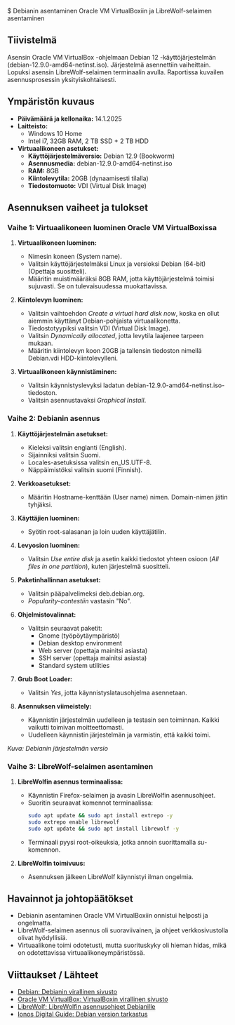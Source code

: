 $ Debianin asentaminen Oracle VM VirtualBoxiin ja LibreWolf-selaimen asentaminen

## Tiivistelmä
Asensin Oracle VM VirtualBox -ohjelmaan Debian 12 -käyttöjärjestelmän (debian-12.9.0-amd64-netinst.iso). Järjestelmä asennettiin vaiheittain. Lopuksi asensin LibreWolf-selaimen terminaalin avulla. Raportissa kuvailen asennusprosessin yksityiskohtaisesti.

## Ympäristön kuvaus

- **Päivämäärä ja kellonaika:** 14.1.2025
- **Laitteisto:**
  - Windows 10 Home
  - Intel i7, 32GB RAM, 2 TB SSD + 2 TB HDD
- **Virtuaalikoneen asetukset:**
  - **Käyttöjärjestelmäversio:** Debian 12.9 (Bookworm)
  - **Asennusmedia:** debian-12.9.0-amd64-netinst.iso
  - **RAM:** 8GB
  - **Kiintolevytila:** 20GB (dynaamisesti tilalla)
  - **Tiedostomuoto:** VDI (Virtual Disk Image)

## Asennuksen vaiheet ja tulokset

### Vaihe 1: Virtuaalikoneen luominen Oracle VM VirtualBoxissa

1. **Virtuaalikoneen luominen:**
   - Nimesin koneen (System name).
   - Valitsin käyttöjärjestelmäksi Linux ja versioksi Debian (64-bit) (Opettaja suositteli).
   - Määritin muistimääräksi 8GB RAM, jotta käyttöjärjestelmä toimisi sujuvasti. Se on tulevaisuudessa muokattavissa.
   
2. **Kiintolevyn luominen:**
   - Valitsin vaihtoehdon *Create a virtual hard disk now*, koska en ollut aiemmin käyttänyt Debian-pohjaista virtuaalikonetta.
   - Tiedostotyypiksi valitsin VDI (Virtual Disk Image).
   - Valitsin *Dynamically allocated*, jotta levytila laajenee tarpeen mukaan.
   - Määritin kiintolevyn koon 20GB ja tallensin tiedoston nimellä Debian.vdi HDD-kiintolevylleni.

3. **Virtuaalikoneen käynnistäminen:**
   - Valitsin käynnistyslevyksi ladatun debian-12.9.0-amd64-netinst.iso-tiedoston.
   - Valitsin asennustavaksi *Graphical Install*.

### Vaihe 2: Debianin asennus

1. **Käyttöjärjestelmän asetukset:**
   - Kieleksi valitsin englanti (English).
   - Sijainniksi valitsin Suomi.
   - Locales-asetuksissa valitsin en_US.UTF-8.
   - Näppäimistöksi valitsin suomi (Finnish).

2. **Verkkoasetukset:**
   - Määritin Hostname-kenttään (User name) nimen. Domain-nimen jätin tyhjäksi.

3. **Käyttäjien luominen:**
   - Syötin root-salasanan ja loin uuden käyttäjätilin.

4. **Levyosion luominen:**
   - Valitsin *Use entire disk* ja asetin kaikki tiedostot yhteen osioon (*All files in one partition*), kuten järjestelmä suositteli.

5. **Paketinhallinnan asetukset:**
   - Valitsin pääpalvelimeksi deb.debian.org.
   - *Popularity-contestiin* vastasin "No".

6. **Ohjelmistovalinnat:**
   - Valitsin seuraavat paketit:
     - Gnome (työpöytäympäristö)
     - Debian desktop environment
     - Web server (opettaja mainitsi asiasta)
     - SSH server (opettaja mainitsi asiasta)
     - Standard system utilities

7. **Grub Boot Loader:**
   - Valitsin *Yes*, jotta käynnistyslatausohjelma asennetaan.

8. **Asennuksen viimeistely:**
   - Käynnistin järjestelmän uudelleen ja testasin sen toiminnan. Kaikki vaikutti toimivan moitteettomasti.
   - Uudelleen käynnistin järjestelmän ja varmistin, että kaikki toimi.

*Kuva: Debianin järjestelmän versio*

### Vaihe 3: LibreWolf-selaimen asentaminen

1. **LibreWolfin asennus terminaalissa:**
   - Käynnistin Firefox-selaimen ja avasin LibreWolfin asennusohjeet.
   - Suoritin seuraavat komennot terminaalissa:
     ```bash
     sudo apt update && sudo apt install extrepo -y
     sudo extrepo enable librewolf
     sudo apt update && sudo apt install librewolf -y
     ```
   - Terminaali pyysi root-oikeuksia, jotka annoin suorittamalla *su*-komennon.

2. **LibreWolfin toimivuus:**
   - Asennuksen jälkeen LibreWolf käynnistyi ilman ongelmia.

## Havainnot ja johtopäätökset

- Debianin asentaminen Oracle VM VirtualBoxiin onnistui helposti ja ongelmatta.
- LibreWolf-selaimen asennus oli suoraviivainen, ja ohjeet verkkosivustolla olivat hyödyllisiä.
- Virtuaalikone toimi odotetusti, mutta suorituskyky oli hieman hidas, mikä on odotettavissa virtuaalikoneympäristössä.

## Viittaukset / Lähteet

- [Debian: Debianin virallinen sivusto](https://www.debian.org)
- [Oracle VM VirtualBox: VirtualBoxin virallinen sivusto](https://www.virtualbox.org)
- [LibreWolf: LibreWolfin asennusohjeet Debianille](https://librewolf.net/)
- [Ionos Digital Guide: Debian version tarkastus](https://www.ionos.com/digitalguide)
